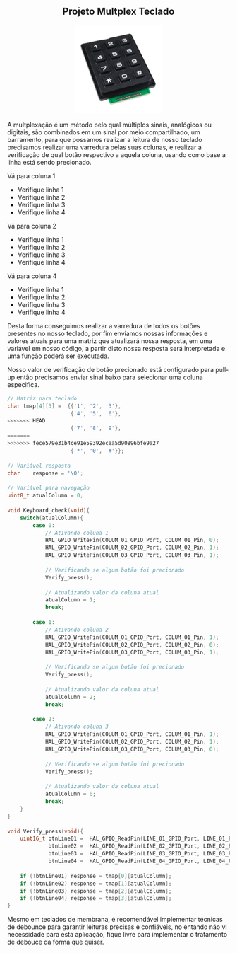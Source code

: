 <div align="center">
    <h2>Projeto Multplex Teclado</h2>
    <img src="./images/multplex teclado/teclado3x4.png" alt="teclado3x4.png" width="200" height="200">
</div>

A multplexação é um método pelo qual múltiplos sinais, analógicos ou digitais, são combinados em um sinal por meio compartilhado, um barramento, para que possamos realizar a leitura de nosso teclado precisamos realizar uma varredura pelas suas colunas, e realizar a verificação de qual botão respectivo a aquela coluna, usando como base a linha está sendo precionado.

Vá para coluna 1
- Verifique linha 1
- Verifique linha 2
- Verifique linha 3
- Verifique linha 4

Vá para coluna 2
- Verifique linha 1
- Verifique linha 2
- Verifique linha 3
- Verifique linha 4

Vá para coluna 4
- Verifique linha 1
- Verifique linha 2
- Verifique linha 3
- Verifique linha 4

Desta forma conseguimos realizar a varredura de todos os botões presentes no nosso teclado, por fim enviamos nossas informações e valores atuais para uma matriz que atualizará nossa resposta, em uma variável em nosso código, a partir disto nossa resposta será interpretada e uma função poderá ser executada.

Nosso valor de verificação de botão precionado está configurado para pull-up então precisamos enviar sinal baixo para selecionar uma coluna especifica.

```C
// Matriz para teclado
char tmap[4][3] =  {{'1', '2', '3'},
					{'4', '5', '6'},
<<<<<<< HEAD
					{'7', '8', '9'},
=======
>>>>>>> fece579e31b4ce91e59392ecea5d90896bfe9a27
					{'*', '0', '#'}};

// Variável resposta
char    response = '\0';

// Variável para navegação
uint8_t atualColumn = 0;

void Keyboard_check(void){
    switch(atualColumn){
		case 0:
            // Ativando coluna 1
			HAL_GPIO_WritePin(COLUM_01_GPIO_Port, COLUM_01_Pin, 0);
			HAL_GPIO_WritePin(COLUM_02_GPIO_Port, COLUM_02_Pin, 1);
			HAL_GPIO_WritePin(COLUM_03_GPIO_Port, COLUM_03_Pin, 1);

            // Verificando se algum botão foi precionado
			Verify_press();

            // Atualizando valor da coluna atual
			atualColumn = 1;
			break;

		case 1:
            // Ativando coluna 2
			HAL_GPIO_WritePin(COLUM_01_GPIO_Port, COLUM_01_Pin, 1);
			HAL_GPIO_WritePin(COLUM_02_GPIO_Port, COLUM_02_Pin, 0);
			HAL_GPIO_WritePin(COLUM_03_GPIO_Port, COLUM_03_Pin, 1);

            // Verificando se algum botão foi precionado
			Verify_press();

            // Atualizando valor da coluna atual
			atualColumn = 2;
			break;

		case 2:
            // Ativando coluna 3
			HAL_GPIO_WritePin(COLUM_01_GPIO_Port, COLUM_01_Pin, 1);
			HAL_GPIO_WritePin(COLUM_02_GPIO_Port, COLUM_02_Pin, 1);
			HAL_GPIO_WritePin(COLUM_03_GPIO_Port, COLUM_03_Pin, 0);

            // Verificando se algum botão foi precionado
			Verify_press();

            // Atualizando valor da coluna atual
			atualColumn = 0;
			break;
	}
}

void Verify_press(void){
    uint16_t btnLine01 =  HAL_GPIO_ReadPin(LINE_01_GPIO_Port, LINE_01_Pin),
             btnLine02 =  HAL_GPIO_ReadPin(LINE_02_GPIO_Port, LINE_02_Pin),
             btnLine03 =  HAL_GPIO_ReadPin(LINE_03_GPIO_Port, LINE_03_Pin),
             btnLine04 =  HAL_GPIO_ReadPin(LINE_04_GPIO_Port, LINE_04_Pin);

    if (!btnLine01) response = tmap[0][atualColumn];
    if (!btnLine02) response = tmap[1][atualColumn];
    if (!btnLine03) response = tmap[2][atualColumn];
    if (!btnLine04) response = tmap[3][atualColumn];
}

```

Mesmo em teclados de membrana, é recomendável implementar técnicas de debounce para garantir leituras precisas e confiáveis, no entando não vi necessidade para esta aplicação, fique livre para implementar o tratamento de debouce da forma que quiser.